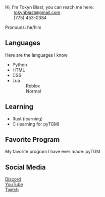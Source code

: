 Hi, I'm Tokyn Blast, you can reach me here:<br>
&nbsp;&nbsp;&nbsp;&nbsp;&nbsp;&nbsp;&nbsp;tokynblast@gmail.com<br>
&nbsp;&nbsp;&nbsp;&nbsp;&nbsp;&nbsp;&nbsp;(775) 453-0384

Pronouns: he/him

## Languages
Here are the languages I know

- Python
- HTML
- CSS
- Lua<br>
&nbsp;&nbsp;&nbsp;&nbsp;&nbsp;&nbsp;&nbsp;&nbsp;&nbsp;&nbsp;&nbsp;Roblox<br>
&nbsp;&nbsp;&nbsp;&nbsp;&nbsp;&nbsp;&nbsp;&nbsp;&nbsp;&nbsp;&nbsp;Normal<br>

## Learning
- Rust (learning)
- C (learning for pyTGM)

## Favorite Program
My favorite program I have ever made:
pyTGM

## Social Media
[Discord](https://discord.gg/DBWHDpb5u2)<br>
[YouTube](https://youtube.com/@Tokyn-Blast)<br>
[Twitch](http://twitch.com/tokyn_blast)<br>
